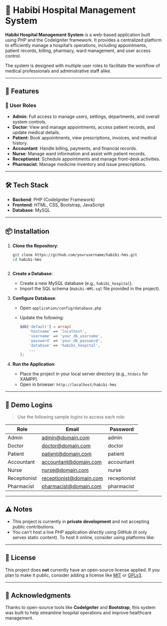 # 🏥 Habibi Hospital Management System

**Habibi Hospital Management System** is a web-based application built using PHP and the CodeIgniter framework. It provides a centralized platform to efficiently manage a hospital’s operations, including appointments, patient records, billing, pharmacy, ward management, and user access control.

The system is designed with multiple user roles to facilitate the workflow of medical professionals and administrative staff alike.

---

## 🚀 Features

### 👥 User Roles

- **Admin**: Full access to manage users, settings, departments, and overall system controls.
- **Doctor**: View and manage appointments, access patient records, and update medical details.
- **Patient**: Book appointments, view prescriptions, invoices, and medical history.
- **Accountant**: Handle billing, payments, and financial records.
- **Nurse**: Manage ward information and assist with patient records.
- **Receptionist**: Schedule appointments and manage front-desk activities.
- **Pharmacist**: Manage medicine inventory and issue prescriptions.

---

## 🛠️ Tech Stack

- **Backend**: PHP (CodeIgniter Framework)
- **Frontend**: HTML, CSS, Bootstrap, JavaScript
- **Database**: MySQL

---

## 📦 Installation

1. **Clone the Repository**:
   ```bash
   git clone https://github.com/yourusername/habibi-hms.git
   cd habibi-hms
  ```

````

2. **Create a Database**:

   * Create a new MySQL database (e.g., `habibi_hospital`).
   * Import the SQL schema (`Habibi-HMS.sql` file provided in the project).

3. **Configure Database**:

   * Open `application/config/database.php`
   * Update the following:

     ```php
     $db['default'] = array(
         'hostname' => 'localhost',
         'username' => 'your_db_username',
         'password' => 'your_db_password',
         'database' => 'habibi_hospital',
         ...
     );
     ```

4. **Run the Application**:

   * Place the project in your local server directory (e.g., `htdocs` for XAMPP).
   * Open in browser: `http://localhost/habibi-hms`

---

## 🔐 Demo Logins

> Use the following sample logins to access each role:

| Role         | Email                                                     | Password     |
| ------------ | --------------------------------------------------------- | ------------ |
| Admin        | [admin@domain.com](mailto:admin@domain.com)               | admin        |
| Doctor       | [doctor@domain.com](mailto:doctor@domain.com)             | doctor       |
| Patient      | [patient@domain.com](mailto:patient@domain.com)           | patient      |
| Accountant   | [accountant@domain.com](mailto:accountant@domain.com)     | accountant   |
| Nurse        | [nurse@domain.com](mailto:nurse@domain.com)               | nurse        |
| Receptionist | [receptionist@domain.com](mailto:receptionist@domain.com) | receptionist |
| Pharmacist   | [pharmacist@domain.com](mailto:pharmacist@domain.com)     | pharmacist   |

---

## ⚠️ Notes

* This project is currently in **private development** and not accepting public contributions.
* You can’t host a live PHP application *directly* using GitHub (it only serves static content). To host it online, consider using platforms like:

---

## 📄 License

This project does **not** currently have an open-source license applied. If you plan to make it public, consider adding a license like [MIT](https://choosealicense.com/licenses/mit/) or [GPLv3](https://choosealicense.com/licenses/gpl-3.0/).

---

## 🙌 Acknowledgments

Thanks to open-source tools like **CodeIgniter** and **Bootstrap**, this system was built to help streamline hospital operations and improve healthcare management.

